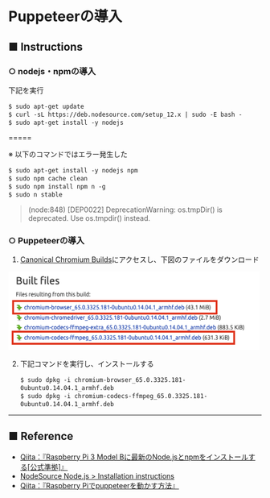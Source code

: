 # Puppeteerの導入
## ■ Instructions
### ○ nodejs・npmの導入
下記を実行

```
$ sudo apt-get update
$ curl -sL https://deb.nodesource.com/setup_12.x | sudo -E bash -
$ sudo apt-get install -y nodejs
```

=====

※ 以下のコマンドではエラー発生した
```
$ sudo apt-get install -y nodejs npm
$ sudo npm cache clean
$ sudo npm install npm n -g
$ sudo n stable
```
> (node:848) [DEP0022] DeprecationWarning: os.tmpDir() is deprecated. Use os.tmpdir() instead.



### ○ Puppeteerの導入
1. [Canonical Chromium Builds](https://launchpad.net/~canonical-chromium-builds/+archive/ubuntu/stage/+build/14482955)にアクセスし、下図のファイルをダウンロード
<img src="https://github.com/himiyo3in/TIL/blob/master/RaspberryPi/Image/img02.png" width="500px">

2. 下記コマンドを実行し、インストールする
    ```
    $ sudo dpkg -i chromium-browser_65.0.3325.181-0ubuntu0.14.04.1_armhf.deb
    $ sudo dpkg -i chromium-codecs-ffmpeg_65.0.3325.181-0ubuntu0.14.04.1_armhf.deb
    ```




---

## ■ Reference
- [Qiita：『Raspberry Pi 3 Model Bに最新のNode.jsとnpmをインストールする[公式準拠]』](https://qiita.com/Avocado/items/512f64428545bf0d94ba)
- [NodeSource Node.js > Installation instructions](https://github.com/nodesource/distributions/blob/master/README.md)
- [Qiita：『Raspberry Piでpuppeteerを動かす方法』](https://qiita.com/kwbt/items/420b3d02456fe24307ec)